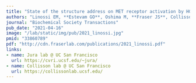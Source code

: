 ```yaml
---
title: "State of the structure address on MET receptor activation by HGF."
authors: "Linossi EM, **Estevam GO**, Oshima M, **Fraser JS**, Collisson EA, Jura N."
journal: "Biochemical Society Transactions"
pub_date: "2021-04-16"
image: "/lab/static/img/pub/2021_linossi.jpg"
pmid: "33860789"
pdf: "http://cdn.fraserlab.com/publications/2021_linossi.pdf"
links:
- name: Jura lab @ UC San Francisco
  url: https://cvri.ucsf.edu/~jura/
- name: Collisson lab @ UC San Francisco
  url: https://collissonlab.ucsf.edu/
---
```

